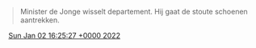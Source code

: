 > Minister de Jonge wisselt departement\. Hij gaat de stoute schoenen aantrekken\.

<img src="../../media/tweet.ico" width="12" /> [Sun Jan 02 16:25:27 +0000 2022](https://twitter.com/DromerDenker/status/1477677426692050947)